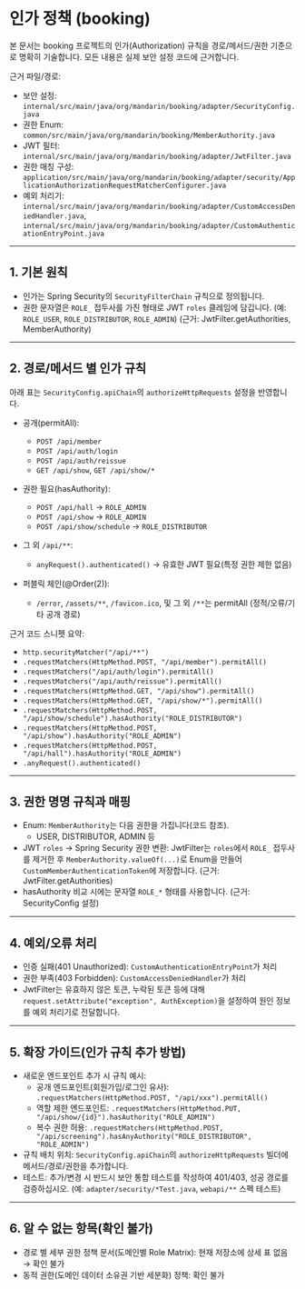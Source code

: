 # 인가 정책 (booking)

본 문서는 booking 프로젝트의 인가(Authorization) 규칙을 경로/메서드/권한 기준으로 명확히 기술합니다. 모든 내용은 실제 보안 설정 코드에 근거합니다.

근거 파일/경로:

- 보안 설정: `internal/src/main/java/org/mandarin/booking/adapter/SecurityConfig.java`
- 권한 Enum: `common/src/main/java/org/mandarin/booking/MemberAuthority.java`
- JWT 필터: `internal/src/main/java/org/mandarin/booking/adapter/JwtFilter.java`
- 권한 매칭 구성:
  `application/src/main/java/org/mandarin/booking/adapter/security/ApplicationAuthorizationRequestMatcherConfigurer.java`
- 예외 처리기: `internal/src/main/java/org/mandarin/booking/adapter/CustomAccessDeniedHandler.java`,
  `internal/src/main/java/org/mandarin/booking/adapter/CustomAuthenticationEntryPoint.java`

---

## 1. 기본 원칙

- 인가는 Spring Security의 `SecurityFilterChain` 규칙으로 정의됩니다.
- 권한 문자열은 `ROLE_` 접두사를 가진 형태로 JWT `roles` 클레임에 담깁니다. (예: `ROLE_USER`, `ROLE_DISTRIBUTOR`, `ROLE_ADMIN`) (근거:
  JwtFilter.getAuthorities, MemberAuthority)

---

## 2. 경로/메서드 별 인가 규칙

아래 표는 `SecurityConfig.apiChain`의 `authorizeHttpRequests` 설정을 반영합니다.

- 공개(permitAll):
  - `POST /api/member`
  - `POST /api/auth/login`
  - `POST /api/auth/reissue`
  - `GET /api/show`, `GET /api/show/*`

- 권한 필요(hasAuthority):
    - `POST /api/hall` → `ROLE_ADMIN`
    - `POST /api/show` → `ROLE_ADMIN`
    - `POST /api/show/schedule` → `ROLE_DISTRIBUTOR`

- 그 외 `/api/**`:
    - `anyRequest().authenticated()` → 유효한 JWT 필요(특정 권한 제한 없음)

- 퍼블릭 체인(@Order(2)):
  - `/error`, `/assets/**`, `/favicon.ico`, 및 그 외 `/**`는 permitAll (정적/오류/기타 공개 경로)

근거 코드 스니펫 요약:

- `http.securityMatcher("/api/**")`
- `.requestMatchers(HttpMethod.POST, "/api/member").permitAll()`
- `.requestMatchers("/api/auth/login").permitAll()`
- `.requestMatchers("/api/auth/reissue").permitAll()`
- `.requestMatchers(HttpMethod.GET, "/api/show").permitAll()`
- `.requestMatchers(HttpMethod.GET, "/api/show/*").permitAll()`
- `.requestMatchers(HttpMethod.POST, "/api/show/schedule").hasAuthority("ROLE_DISTRIBUTOR")`
- `.requestMatchers(HttpMethod.POST, "/api/show").hasAuthority("ROLE_ADMIN")`
- `.requestMatchers(HttpMethod.POST, "/api/hall").hasAuthority("ROLE_ADMIN")`
- `.anyRequest().authenticated()`

---

## 3. 권한 명명 규칙과 매핑

- Enum: `MemberAuthority`는 다음 권한을 가집니다(코드 참조).
  - USER, DISTRIBUTOR, ADMIN 등
- JWT `roles` → Spring Security 권한 변환: JwtFilter는 `roles`에서 `ROLE_` 접두사를 제거한 후 `MemberAuthority.valueOf(...)`로 Enum을 만들어
  `CustomMemberAuthenticationToken`에 저장합니다. (근거: JwtFilter.getAuthorities)
- hasAuthority 비교 시에는 문자열 `ROLE_*` 형태를 사용합니다. (근거: SecurityConfig 설정)

---

## 4. 예외/오류 처리

- 인증 실패(401 Unauthorized): `CustomAuthenticationEntryPoint`가 처리
- 권한 부족(403 Forbidden): `CustomAccessDeniedHandler`가 처리
- JwtFilter는 유효하지 않은 토큰, 누락된 토큰 등에 대해 `request.setAttribute("exception", AuthException)`을 설정하여 원인 정보를 예외 처리기로 전달합니다.

---

## 5. 확장 가이드(인가 규칙 추가 방법)

- 새로운 엔드포인트 추가 시 규칙 예시:
  - 공개 엔드포인트(회원가입/로그인 유사): `.requestMatchers(HttpMethod.POST, "/api/xxx").permitAll()`
  - 역할 제한 엔드포인트: `.requestMatchers(HttpMethod.PUT, "/api/show/{id}").hasAuthority("ROLE_ADMIN")`
  - 복수 권한 허용: `.requestMatchers(HttpMethod.POST, "/api/screening").hasAnyAuthority("ROLE_DISTRIBUTOR", "ROLE_ADMIN")`
- 규칙 배치 위치: `SecurityConfig.apiChain`의 `authorizeHttpRequests` 빌더에 메서드/경로/권한을 추가합니다.
- 테스트: 추가/변경 시 반드시 보안 통합 테스트를 작성하여 401/403, 성공 경로를 검증하십시오. (예: `adapter/security/*Test.java`, `webapi/**` 스펙 테스트)

---

## 6. 알 수 없는 항목(확인 불가)

- 경로 별 세부 권한 정책 문서(도메인별 Role Matrix): 현재 저장소에 상세 표 없음 → 확인 불가
- 동적 권한(도메인 데이터 소유권 기반 세분화) 정책: 확인 불가
